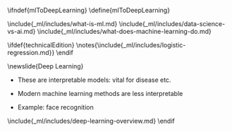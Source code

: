\ifndef{mlToDeepLearning}
\define{mlToDeepLearning}

\include{_ml/includes/what-is-ml.md}
\include{_ml/includes/data-science-vs-ai.md}
\include{_ml/includes/what-does-machine-learning-do.md}

\ifdef{technicalEdition}
\notes{\include{_ml/includes/logistic-regression.md}}
\endif

\newslide{Deep Learning}

* These are interpretable models: vital for disease etc.

* Modern machine learning methods are less interpretable

* Example: face recognition

\include{_ml/includes/deep-learning-overview.md}
\endif
